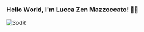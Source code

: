 ### Hello World, I'm Lucca Zen Mazzoccato! 👋🏻
![3odR](https://user-images.githubusercontent.com/101940312/168503328-12823caa-ae83-4f25-b4f0-9276764eb6bf.gif)
